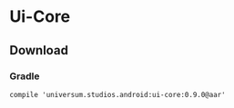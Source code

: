 Ui-Core
===============

## Download ##

### Gradle ###

    compile 'universum.studios.android:ui-core:0.9.0@aar'
